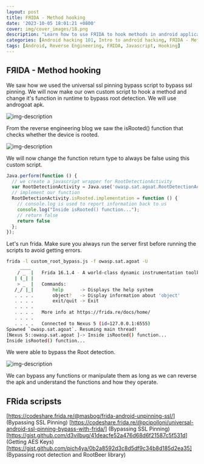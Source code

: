 ```yaml
---
layout: post
title: FЯIDA - Method hooking
date: '2023-10-05 18:01:21 +0800'
cover: img/cover_images/18.png
description: "Learn how to use FЯIDA to hook methods in android applications and bypass security mechanisms"
categories: [Android hacking 101, Intro to android hacking, FЯIDA - Method hooking]
tags: [Android, Reverse Engineering, FЯIDA, Javascript, Hooking]
---
```


## FЯIDA - Method hooking
We saw how we used the universal ssl pinning bypass script to bypass ssl pinning. We will now make our own custom script to hook a method and change it's function in runtime to bypass root detection. We will use androgoat apk.

![img-description](/assets/img/apktool/1.png)

From the reverse engineering blog we saw the isRooted() function that checks whether the device is rooted. 

![img-description](/assets/img/apktool/2.png)

We will now change the function return type to always be false using this custom script.
```javascript
Java.perform(function () {
  // we create a javascript wrapper for RootDetectionActivity
  var RootDetectionActivity = Java.use('owasp.sat.agoat.RootDetectionActivity');
  // implement our function
  RootDetectionActivity.isRooted.implementation = function () {
    // console.log is used to report information back to us
    console.log("Inside isRooted() function...");
    // return false
    return false
  };
});
```

Let's run frida. Make sure you always run the server first before running the scripts to avoid getting errors.

```bash
frida -l custom_root_bypass.js -f owasp.sat.agoat -U
     ____
    / _  |   Frida 16.1.4 - A world-class dynamic instrumentation toolkit
   | (_| |
    > _  |   Commands:
   /_/ |_|       help      -> Displays the help system
   . . . .       object?   -> Display information about 'object'
   . . . .       exit/quit -> Exit
   . . . .
   . . . .   More info at https://frida.re/docs/home/
   . . . .
   . . . .   Connected to Nexus 5 (id=127.0.0.1:6555)
Spawned `owasp.sat.agoat`. Resuming main thread!                        
[Nexus 5::owasp.sat.agoat ]-> Inside isRooted() function...
Inside isRooted() function...
```

We were able to bypass the Root detection. 

![img-description](/assets/img/apktool/3.png)

We can bypass any functions or manipulate them as long as we can reverse the apk and understand the functions and how they operate. 

## FRida scripsts
[https://codeshare.frida.re/@masbog/frida-android-unpinning-ssl/] (Bypassing SSL Pinning)
[https://codeshare.frida.re/@pcipolloni/universal-android-ssl-pinning-bypass-with-frida/] (Bypassing SSL Pinning)
[https://gist.github.com/d3vilbug/41deacfe52a476d68d6f21587c5f531d] (Getting AES Keys)
[https://gist.github.com/pich4ya/0b2a8592d3c8d5df9c34b8d185d2ea35] (Bypassing root detection and RootBeer library)                                